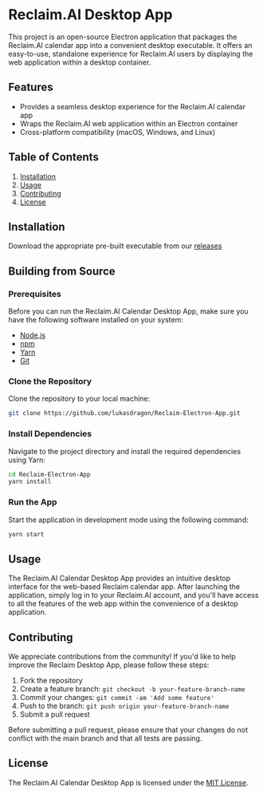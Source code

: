 # Reclaim.AI Desktop App

This project is an open-source Electron application that packages the Reclaim.AI calendar app into a convenient desktop executable. It offers an easy-to-use, standalone experience for Reclaim.AI users by displaying the web application within a desktop container.

## Features

- Provides a seamless desktop experience for the Reclaim.AI calendar app
- Wraps the Reclaim.AI web application within an Electron container
- Cross-platform compatibility (macOS, Windows, and Linux)

## Table of Contents

1. [Installation](#installation)
2. [Usage](#usage)
3. [Contributing](#contributing)
4. [License](#license)

## Installation

Download the appropriate pre-built executable from our [releases](https://github.com/lukasdragon/Reclaim-Electron-App/releases)

## Building from Source

### Prerequisites 

Before you can run the Reclaim.AI Calendar Desktop App, make sure you have the following software installed on your system:

- [Node.js](https://nodejs.org/en/)
- [npm](https://www.npmjs.com/get-npm)
- [Yarn](https://yarnpkg.com/)
- [Git](https://git-scm.com/downloads)

### Clone the Repository

Clone the repository to your local machine:

```bash
git clone https://github.com/lukasdragon/Reclaim-Electron-App.git
```

### Install Dependencies

Navigate to the project directory and install the required dependencies using Yarn:

```bash
cd Reclaim-Electron-App
yarn install
```

### Run the App

Start the application in development mode using the following command:

```bash
yarn start
```

## Usage

The Reclaim.AI Calendar Desktop App provides an intuitive desktop interface for the web-based Reclaim calendar app. After launching the application, simply log in to your Reclaim.AI account, and you'll have access to all the features of the web app within the convenience of a desktop application.

## Contributing

We appreciate contributions from the community! If you'd like to help improve the Reclaim Desktop App, please follow these steps:

1. Fork the repository
2. Create a feature branch: `git checkout -b your-feature-branch-name`
3. Commit your changes: `git commit -am 'Add some feature'`
4. Push to the branch: `git push origin your-feature-branch-name`
5. Submit a pull request

Before submitting a pull request, please ensure that your changes do not conflict with the main branch and that all tests are passing.

## License

The Reclaim.AI Calendar Desktop App is licensed under the [MIT License](./LICENSE).